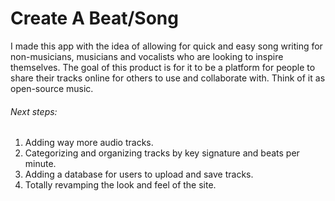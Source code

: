 # Create A Beat/Song
I made this app with the idea of allowing for quick and easy song writing for non-musicians, musicians and vocalists who are looking to inspire themselves. The goal of this product is for it to be a platform for people to share their tracks online for others to use and collaborate with. Think of it as open-source music.

###### Next steps:
1. Adding way more audio tracks.
2. Categorizing and organizing tracks by key signature and beats per minute.
3. Adding a database for users to upload and save tracks.
4. Totally revamping the look and feel of the site.
